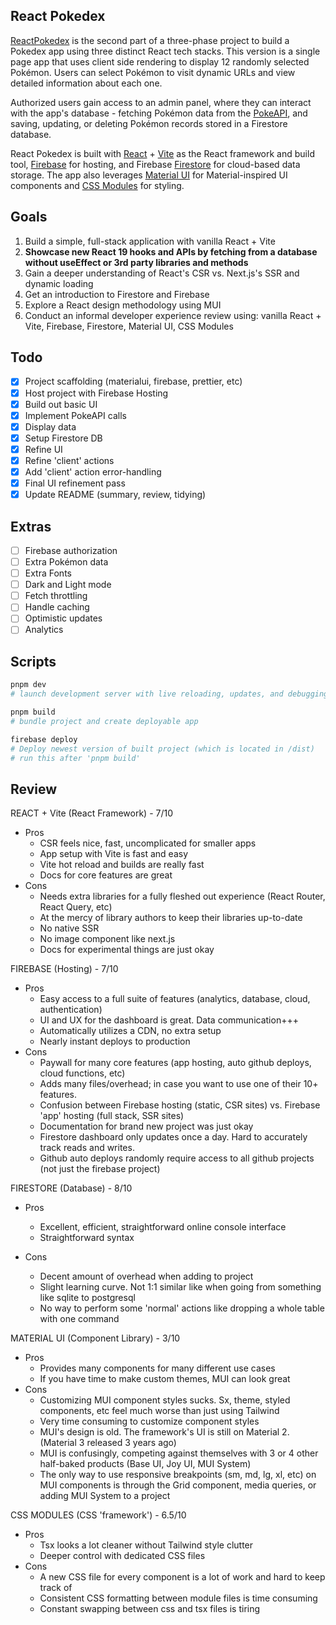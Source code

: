 ## React Pokedex

[ReactPokedex](https://reactpokedex-3f2b4.web.app/) is the second part of a three-phase project to build a Pokedex app using three distinct React tech stacks. This version is a single page app that uses client side rendering to display 12 randomly selected Pokémon. Users can select Pokémon to visit dynamic URLs and view detailed information about each one.

Authorized users gain access to an admin panel, where they can interact with the app's database - fetching Pokémon data from the [PokeAPI](https://pokeapi.co/), and saving, updating, or deleting Pokémon records stored in a Firestore database.

React Pokedex is built with [React](https://react.dev/) + [Vite](https://vite.dev/) as the React framework and build tool, [Firebase](https://firebase.google.com/) for hosting, and Firebase [Firestore](https://firebase.google.com/docs/firestore) for cloud-based data storage. The app also leverages [Material UI](https://mui.com/) for Material-inspired UI components and [CSS Modules](https://github.com/css-modules/css-modules) for styling.

## Goals

1. Build a simple, full-stack application with vanilla React + Vite
2. **Showcase new React 19 hooks and APIs by fetching from a database without useEffect or 3rd party libraries and methods**
3. Gain a deeper understanding of React's CSR vs. Next.js's SSR and dynamic loading
4. Get an introduction to Firestore and Firebase
5. Explore a React design methodology using MUI
6. Conduct an informal developer experience review using: vanilla React + Vite, Firebase, Firestore, Material UI, CSS Modules

## Todo

- [x] Project scaffolding (materialui, firebase, prettier, etc)
- [x] Host project with Firebase Hosting
- [x] Build out basic UI
- [x] Implement PokeAPI calls
- [x] Display data
- [x] Setup Firestore DB
- [x] Refine UI
- [x] Refine 'client' actions
- [x] Add 'client' action error-handling
- [x] Final UI refinement pass
- [x] Update README (summary, review, tidying)

## Extras

- [ ] Firebase authorization
- [ ] Extra Pokémon data
- [ ] Extra Fonts
- [ ] Dark and Light mode
- [ ] Fetch throttling
- [ ] Handle caching
- [ ] Optimistic updates
- [ ] Analytics

## Scripts

```bash
pnpm dev
# launch development server with live reloading, updates, and debugging.

pnpm build
# bundle project and create deployable app

firebase deploy
# Deploy newest version of built project (which is located in /dist)
# run this after 'pnpm build'
```

## Review

REACT + Vite (React Framework) - 7/10

- Pros
  - CSR feels nice, fast, uncomplicated for smaller apps
  - App setup with Vite is fast and easy
  - Vite hot reload and builds are really fast
  - Docs for core features are great
- Cons
  - Needs extra libraries for a fully fleshed out experience (React Router, React Query, etc)
  - At the mercy of library authors to keep their libraries up-to-date
  - No native SSR
  - No image component like next.js
  - Docs for experimental things are just okay

FIREBASE (Hosting) - 7/10

- Pros
  - Easy access to a full suite of features (analytics, database, cloud, authentication)
  - UI and UX for the dashboard is great. Data communication+++
  - Automatically utilizes a CDN, no extra setup
  - Nearly instant deploys to production
- Cons
  - Paywall for many core features (app hosting, auto github deploys, cloud functions, etc)
  - Adds many files/overhead; in case you want to use one of their 10+ features.
  - Confusion between Firebase hosting (static, CSR sites) vs. Firebase 'app' hosting (full stack, SSR sites)
  - Documentation for brand new project was just okay
  - Firestore dashboard only updates once a day. Hard to accurately track reads and writes.
  - Github auto deploys randomly require access to all github projects (not just the firebase project)

FIRESTORE (Database) - 8/10

- Pros

  - Excellent, efficient, straightforward online console interface
  - Straightforward syntax

- Cons

  - Decent amount of overhead when adding to project
  - Slight learning curve. Not 1:1 similar like when going from something like sqlite to postgresql
  - No way to perform some 'normal' actions like dropping a whole table with one command

MATERIAL UI (Component Library) - 3/10

- Pros
  - Provides many components for many different use cases
  - If you have time to make custom themes, MUI can look great
- Cons
  - Customizing MUI component styles sucks. Sx, theme, styled components, etc feel much worse than just using Tailwind
  - Very time consuming to customize component styles
  - MUI's design is old. The framework's UI is still on Material 2. (Material 3 released 3 years ago)
  - MUI is confusingly, competing against themselves with 3 or 4 other half-baked products (Base UI, Joy UI, MUI System)
  - The only way to use responsive breakpoints (sm, md, lg, xl, etc) on MUI components is through the Grid component, media queries, or adding MUI System to a project

CSS MODULES (CSS 'framework') - 6.5/10

- Pros
  - Tsx looks a lot cleaner without Tailwind style clutter
  - Deeper control with dedicated CSS files
- Cons
  - A new CSS file for every component is a lot of work and hard to keep track of
  - Consistent CSS formatting between module files is time consuming
  - Constant swapping between css and tsx files is tiring
